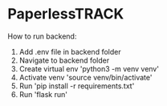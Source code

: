 # PaperlessTRACK

How to run backend:
1. Add .env file in backend folder
2. Navigate to backend folder
3. Create virtual env 'python3 -m venv venv'
4. Activate venv 'source venv/bin/activate'
5. Run 'pip install -r requirements.txt'
6. Run 'flask run'

